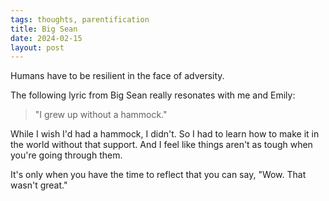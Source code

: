 ```yaml
---
tags: thoughts, parentification
title: Big Sean
date: 2024-02-15
layout: post
---
```


Humans have to be resilient in the face of adversity.

The following lyric from Big Sean really resonates with me and Emily: 
> "I grew up without a hammock." 

While I wish I'd had a hammock, I didn't. So I had to learn how to make it in the world without that support. And I feel like things aren't as tough when you're going through them. 

It's only when you have the time to reflect that you can say, "Wow. That wasn't great."
